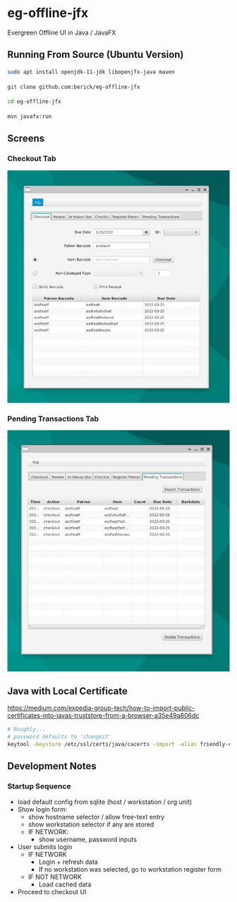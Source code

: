 # eg-offline-jfx

Evergreen Offline UI in Java / JavaFX

## Running From Source (Ubuntu Version)

```sh
sudo apt install openjdk-11-jdk libopenjfx-java maven

git clone github.com:berick/eg-offline-jfx

cd eg-offline-jfx

mvn javafx:run

```

## Screens

### Checkout Tab

![Checkout Tab](./src/main/assets/images/eg-offline-jfx-checkout.png)

### Pending Transactions Tab

![Transactions Tab](./src/main/assets/images/eg-offline-jfx-transactions.png)


## Java with Local Certificate

https://medium.com/expedia-group-tech/how-to-import-public-certificates-into-javas-truststore-from-a-browser-a35e49a806dc


```sh
# Roughly...
# password defaults to 'changeit'
keytool -keystore /etc/ssl/certs/java/cacerts -import -alias friendly-cert-name -file /path/to/my/cert.cer
```

## Development Notes

### Startup Sequence

* load default config from sqlite (host / workstation / org unit)
* Show login form:
  * show hostname selector / allow free-text entry
  * show workstation selector if any are stored
  * IF NETWORK:
    * show username, password inputs
* User submits login
  * IF NETWORK
    * Login + refresh data
    * If no workstation was selected, go to workstation register form
  * IF NOT NETWORK
    * Load cached data
* Proceed to checkout UI

